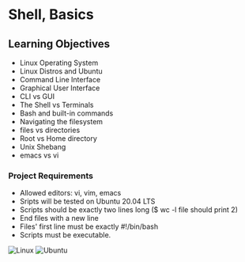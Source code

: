 # Shell, Basics

## Learning Objectives
* Linux Operating System
* Linux Distros and Ubuntu
* Command Line Interface
* Graphical User Interface
* CLI vs GUI
* The Shell vs Terminals
* Bash and built-in commands
* Navigating the filesystem
* files vs directories
* Root vs Home directory
* Unix Shebang
* emacs vs vi

### Project Requirements
* Allowed editors: vi, vim, emacs
* Sripts will be tested on Ubuntu 20.04 LTS
* Scripts should be exactly two lines long ($ wc -l file should print 2)
* End files with a new line
* Files' first line must be exactly #!/bin/bash
* Scripts must be executable.


![Linux](https://img.shields.io/badge/Linux-FCC624?style=for-the-badge&logo=linux&logoColor=black) ![Ubuntu](https://img.shields.io/badge/Ubuntu-E95420?style=for-the-badge&logo=ubuntu&logoColor=white)
